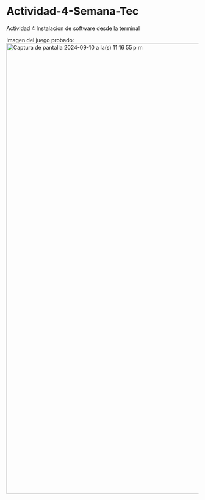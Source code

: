 # Actividad-4-Semana-Tec
Actividad 4 Instalacion de software desde la terminal

Imagen del juego probado:
<img width="1178" alt="Captura de pantalla 2024-09-10 a la(s) 11 16 55 p m" src="https://github.com/user-attachments/assets/a15193cd-7fe2-4d03-8c86-c831ff11fe3d">
